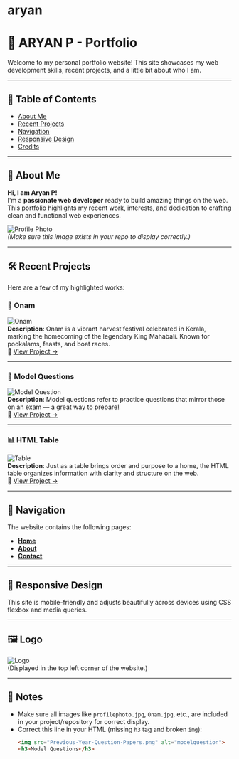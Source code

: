 # aryan
# 🌟 ARYAN P - Portfolio

Welcome to my personal portfolio website! This site showcases my web development skills, recent projects, and a little bit about who I am.

---

## 📌 Table of Contents

- [About Me](#about-me)
- [Recent Projects](#recent-projects)
- [Navigation](#navigation)
- [Responsive Design](#responsive-design)
- [Credits](#credits)

---

## 👋 About Me

**Hi, I am Aryan P!**  
I'm a **passionate web developer** ready to build amazing things on the web.  
This portfolio highlights my recent work, interests, and dedication to crafting clean and functional web experiences.

![Profile Photo](profilephoto.jpg)  
*(Make sure this image exists in your repo to display correctly.)*

---

## 🛠️ Recent Projects

Here are a few of my highlighted works:

### 🎉 Onam
![Onam](Onam.jpg)  
**Description**: Onam is a vibrant harvest festival celebrated in Kerala, marking the homecoming of the legendary King Mahabali. Known for pookalams, feasts, and boat races.  
🔗 [View Project →](Onam.html)

---

### 📝 Model Questions
![Model Question](Previous-Year-Question-Papers.png)  
**Description**: Model questions refer to practice questions that mirror those on an exam — a great way to prepare!  
🔗 [View Project →](modelquestion.html)

---

### 📊 HTML Table
![Table](download%20(3).jpeg)  
**Description**: Just as a table brings order and purpose to a home, the HTML table organizes information with clarity and structure on the web.  
🔗 [View Project →](Table1.html)

---

## 🔗 Navigation

The website contains the following pages:

- **[Home](portfolio.html)**
- **[About](about.html)**
- **[Contact](contact.html)**

---

## 📱 Responsive Design

This site is mobile-friendly and adjusts beautifully across devices using CSS flexbox and media queries.

---

## 🖼️ Logo

![Logo](picturelogo.png)  
(Displayed in the top left corner of the website.)

---

## 📌 Notes

- Make sure all images like `profilephoto.jpg`, `Onam.jpg`, etc., are included in your project/repository for correct display.
- Correct this line in your HTML (missing `h3` tag and broken `img`):
  ```html
  <img src="Previous-Year-Question-Papers.png" alt="modelquestion">
  <h3>Model Questions</h3>
